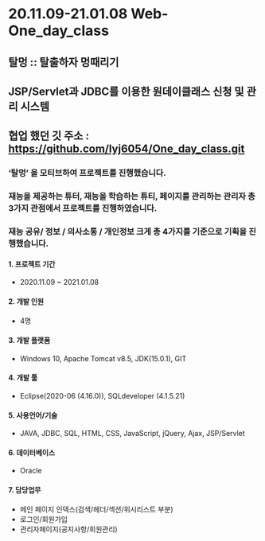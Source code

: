 # 20.11.09-21.01.08 Web-One_day_class
## 탈멍 :: 탈출하자 멍때리기
## JSP/Servlet과  JDBC를 이용한 원데이클래스 신청 및 관리 시스템
## 협업 했던 깃 주소 : https://github.com/lyj6054/One_day_class.git

### ‘탈멍’ 을 모티브하여 프로젝트를 진행했습니다. 
### 재능을 제공하는 튜터, 재능을 학습하는 튜티, 페이지를 관리하는 관리자 총 3가지 관점에서 프로젝트를 진행하였습니다. 
### 재능 공유/ 정보 / 의사소통 / 개인정보 크게 총 4가지를 기준으로 기획을 진행했습니다.

#### 1. 프로젝트 기간
+ 2020.11.09 ~ 2021.01.08
#### 2. 개발 인원
+ 4명  
#### 3. 개발 플랫폼
+ Windows 10, Apache Tomcat v8.5, JDK(15.0.1), GIT
#### 4. 개발 툴
+ Eclipse(2020-06 (4.16.0)), SQLdeveloper (4.1.5.21)
#### 5. 사용언어/기술
+ JAVA, JDBC, SQL, HTML, CSS, JavaScript, jQuery, Ajax, JSP/Servlet
#### 6. 데이터베이스
+ Oracle
#### 7. 담당업무
  + 메인 페이지 인덱스(검색/헤더/섹션/위시리스트 부분)
  + 로그인/회원가입
  + 관리자페이지(공지사항/회원관리)
